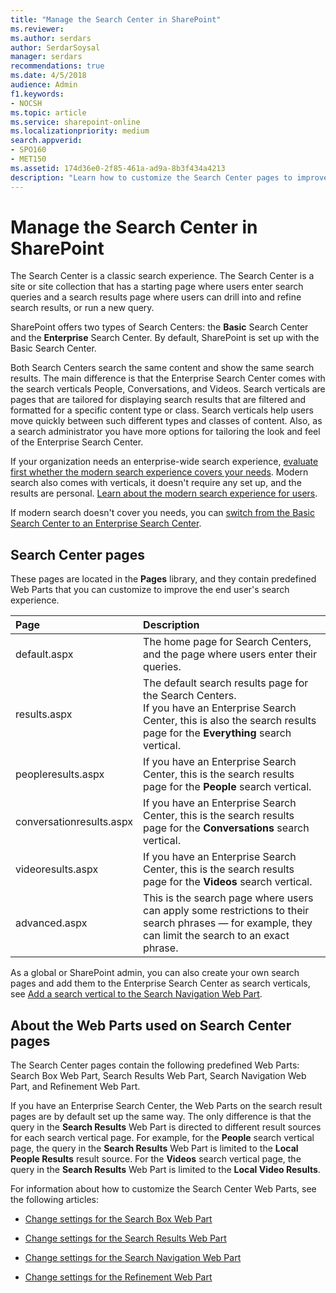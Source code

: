 ```yaml
---
title: "Manage the Search Center in SharePoint"
ms.reviewer: 
ms.author: serdars
author: SerdarSoysal
manager: serdars
recommendations: true
ms.date: 4/5/2018
audience: Admin
f1.keywords:
- NOCSH
ms.topic: article
ms.service: sharepoint-online
ms.localizationpriority: medium
search.appverid:
- SPO160
- MET150
ms.assetid: 174d36e0-2f85-461a-ad9a-8b3f434a4213
description: "Learn how to customize the Search Center pages to improve the end user's search experience. Learn about search verticals (Everything, People, Videos, and Conversations) and the predefined Web Parts (Search Box Web Part, Search Results Web Part, Search Navigation Web Part, and Refinement Web Part.)"
---
```


# Manage the Search Center in SharePoint

The Search Center is a classic search experience. The Search Center is a site or site collection that has a starting page where users enter search queries and a search results page where users can drill into and refine search results, or run a new query.  

SharePoint offers two types of Search Centers: the **Basic** Search Center and the **Enterprise** Search Center. By default, SharePoint is set up with the Basic Search Center. 

Both Search Centers search the same content and show the same search results. The main difference is that the Enterprise Search Center comes with the search verticals People, Conversations, and Videos. Search verticals are pages that are tailored for displaying search results that are filtered and formatted for a specific content type or class. Search verticals help users move quickly between such different types and classes of content. Also, as a search administrator you have more options for tailoring the look and feel of the Enterprise Search Center.

If your organization needs an enterprise-wide search experience, [evaluate first whether the modern search experience covers your needs](get-started-with-modern-search-experience.md). Modern search also comes with verticals, it doesn't require any set up, and the results are personal. [Learn about the modern search experience for users](https://support.office.com/article/b81ab573-ec9c-4aa9-a369-b3c630f878a7?).

If modern search doesn't cover you needs, you can [switch from the Basic Search Center to an Enterprise Search Center](switch-from-enterprise-search-center-to-basic.md).



## Search Center pages
<a name="__top"> </a>

These pages are located in the **Pages** library, and they contain predefined Web Parts that you can customize to improve the end user's search experience. 
  
|**Page**|**Description**|
|:-----|:-----|
|default.aspx  <br/> |The home page for Search Centers, and the page where users enter their queries.  <br/> |
|results.aspx  <br/> |The default search results page for the Search Centers. <br/> If you have an Enterprise Search Center, this is also the search results page for the **Everything** search vertical.  <br/> |
|peopleresults.aspx  <br/> |If you have an Enterprise Search Center, this is the search results page for the **People** search vertical.   <br/> |
|conversationresults.aspx  <br/> |If you have an Enterprise Search Center, this is the search results page for the **Conversations** search vertical. <br/> |
|videoresults.aspx  <br/> |If you have an Enterprise Search Center, this is the search results page for the **Videos** search vertical.  <br/> |
|advanced.aspx  <br/> |This is the search page where users can apply some restrictions to their search phrases — for example, they can limit the search to an exact phrase.  <br/> |
   
As a global or SharePoint admin, you can also create your own search pages and add them to the Enterprise Search Center as search verticals, see [Add a search vertical to the Search Navigation Web Part](search-navigation-web-part.md#add-a-search-vertical-to-the-search-navigation-web-part).

  
## About the Web Parts used on Search Center pages
<a name="__top"> </a>

The Search Center pages contain the following predefined Web Parts: Search Box Web Part, Search Results Web Part, Search Navigation Web Part, and Refinement Web Part.

If you have an Enterprise Search Center, the Web Parts on the search result pages are by default set up the same way. The only difference is that the query in the **Search Results** Web Part is directed to different result sources for each search vertical page. For example, for the **People** search vertical page, the query in the **Search Results** Web Part is limited to the **Local People Results** result source. For the **Videos** search vertical page, the query in the **Search Results** Web Part is limited to the **Local Video Results**.
   
For information about how to customize the Search Center Web Parts, see the following articles:
  
- [Change settings for the Search Box Web Part](search-box-web-part.md)
    
- [Change settings for the Search Results Web Part](https://support.office.com/article/40ff85b3-bc5e-4230-b1dd-f088188e487e)
    
- [Change settings for the Search Navigation Web Part](search-navigation-web-part.md)
    
- [Change settings for the Refinement Web Part](refinement-web-part.md)
